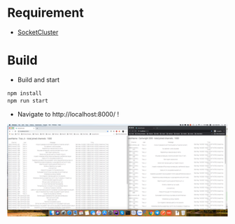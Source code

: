 # Requirement
* [SocketCluster](https://github.com/SocketCluster)


# Build
* Build and start
```bash
npm install
npm run start
```

* Navigate to http://localhost:8000/ !

![DEMO](./demo.png)